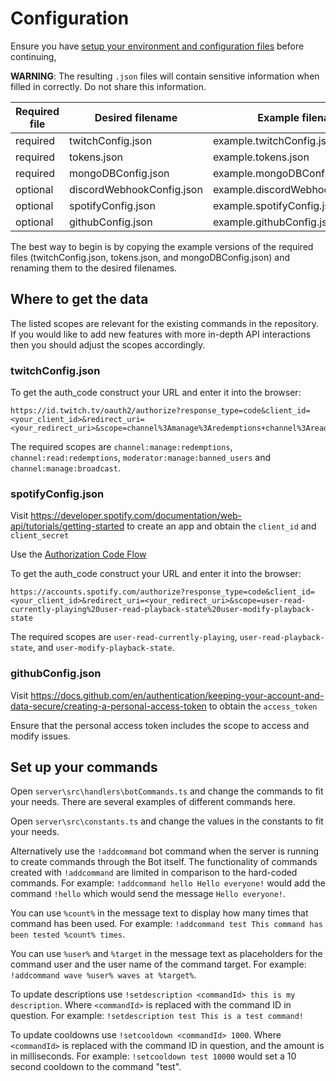 
# Configuration

Ensure you have [setup your environment and configuration files](SETUP.md) before continuing,

**WARNING**: The resulting `.json` files will contain sensitive information when filled in correctly. Do not share this information.

| Required file | Desired filename          | Example filename                  |
| ------------- | ------------------------- | --------------------------------- |
| required      | twitchConfig.json         | example.twitchConfig.json         |
| required      | tokens.json               | example.tokens.json               |
| required      | mongoDBConfig.json        | example.mongoDBConfig.json        |
| optional      | discordWebhookConfig.json | example.discordWebhookConfig.json |
| optional      | spotifyConfig.json        | example.spotifyConfig.json        |
| optional      | githubConfig.json         | example.githubConfig.json         |

The best way to begin is by copying the example versions of the required files (twitchConfig.json, tokens.json, and mongoDBConfig.json) and renaming them to the desired filenames.

## Where to get the data

The listed scopes are relevant for the existing commands in the repository. If you would like to add new features with more in-depth API interactions then you should adjust the scopes accordingly.

### twitchConfig.json

To get the auth_code construct your URL and enter it into the browser: 

```
https://id.twitch.tv/oauth2/authorize?response_type=code&client_id=<your_client_id>&redirect_uri=<your_redirect_uri>&scope=channel%3Amanage%3Aredemptions+channel%3Aread%3Aredemptions+moderator%3Amanage%3Abanned_users+chat%3Aread+chat%3Aedit+moderator%3Aread%3Achatters+channel%3Amanage%3Abroadcast
```

The required scopes are `channel:manage:redemptions`, `channel:read:redemptions`, `moderator:manage:banned_users` and `channel:manage:broadcast`. 

### spotifyConfig.json

Visit https://developer.spotify.com/documentation/web-api/tutorials/getting-started to create an app and obtain the `client_id` and `client_secret`

Use the [Authorization Code Flow](https://developer.spotify.com/documentation/web-api/tutorials/code-flow)

To get the auth_code construct your URL and enter it into the browser:

```
https://accounts.spotify.com/authorize?response_type=code&client_id=<your_client_id>&redirect_uri=<your_redirect_uri>&scope=user-read-currently-playing%20user-read-playback-state%20user-modify-playback-state
```

The required scopes are `user-read-currently-playing`, `user-read-playback-state`, and `user-modify-playback-state`. 

### githubConfig.json

Visit https://docs.github.com/en/authentication/keeping-your-account-and-data-secure/creating-a-personal-access-token to obtain the `access_token`

Ensure that the personal access token includes the scope to access and modify issues.

## Set up your commands

Open `server\src\handlers\botCommands.ts` and change the commands to fit your needs. There are several examples of different commands here.

Open `server\src\constants.ts` and change the values in the constants to fit your needs.

Alternatively use the `!addcommand` bot command when the server is running to create commands through the Bot itself. The functionality of commands created with `!addcommand` are limited in comparison to the hard-coded commands. For example: `!addcommand hello Hello everyone!` would add the command `!hello` which would send the message `Hello everyone!`.

You can use `%count%` in the message text to display how many times that command has been used. For example: `!addcommand test This command has been tested %count% times`.

You can use `%user%` and `%target` in the message text as placeholders for the command user and the user name of the command target. For example: `!addcommand wave %user% waves at %target%`.


To update descriptions use `!setdescription <commandId> this is my description`. Where `<commandId>` is replaced with the command ID in question. For example: `!setdescription test This is a test command!`

To update cooldowns use `!setcooldown <commandId> 1000`. Where `<commandId>` is replaced with the command ID in question, and the amount is in milliseconds. For example: `!setcooldown test 10000` would set a 10 second cooldown to the command "test".
